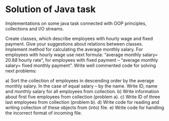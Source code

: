 # Solution of Java task
Implementations on some java task connected with OOP principles, collections and I/O streams.

Create classes, which describe employees with hourly wage and fixed payment. Give your suggestions
about relations between classes. Implement method for calculating the average monthly salary. For
employees with hourly wage use next formula: “average monthly salary= 20.8*8* hourly rate”, for 
employees with fixed payment – “average monthly salary= fixed monthly payment”. Write well commented 
code for solving next problems:

a) Sort the collection of employees in descending order by the average monthly salary. In the case of
equal salary – by the name. Write ID, name and monthly salary for all employees from collection.
b) Write information about first five employees from collection (problem a).
c) Write ID of three last employees from collection (problem b).
d) Write code for reading and writing collection of these objects from (into) file.
e) Write code for handling the incorrect format of incoming file.

